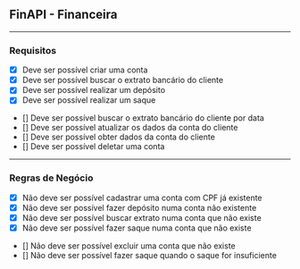## FinAPI - Financeira

---

### Requisitos

- [x] Deve ser possível criar uma conta
- [x] Deve ser possível buscar o extrato bancário do cliente
- [x] Deve ser possível realizar um depósito
- [x] Deve ser possível realizar um saque
- [] Deve ser possível buscar o extrato bancário do cliente por data
- [] Deve ser possível atualizar os dados da conta do cliente
- [] Deve ser possível obter dados da conta do cliente
- [] Deve ser possível deletar uma conta

---

### Regras de Negócio

- [x] Não deve ser possível cadastrar uma conta com CPF já existente
- [x] Não deve ser possível fazer depósito numa conta não existente
- [x] Não deve ser possível buscar extrato numa conta que não existe
- [x] Não deve ser possível fazer saque numa conta que não existe
- [] Não deve ser possível excluir uma conta que não existe
- [] Não deve ser possível fazer saque quando o saque for insuficiente